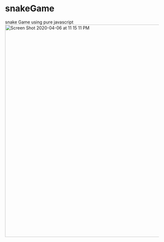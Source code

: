 # snakeGame
snake Game using pure javascript 
<img width="695" alt="Screen Shot 2020-04-06 at 11 15 11 PM" src="https://user-images.githubusercontent.com/34688035/78589674-333b3a80-785e-11ea-99b5-aefc9cad2758.png">
